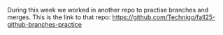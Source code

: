 During this week we worked in another repo to practise branches and merges.
This is the link to that repo:
https://github.com/Technigo/fall25-github-branches-practice